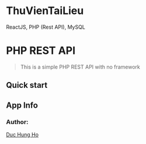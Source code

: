 # ThuVienTaiLieu
ReactJS, PHP (Rest API), MySQL


# PHP REST API
> This is a simple PHP REST API with no framework
## Quick start

## App Info
### Author:
[Duc Hung Ho](https://github.com/iduchungho)